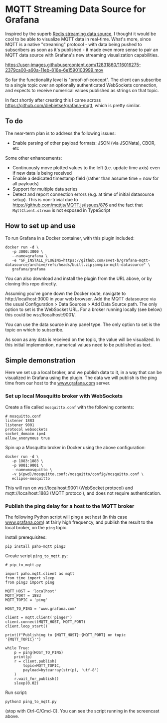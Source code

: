 # MQTT Streaming Data Source for Grafana

Inspired by the superb [Redis streaming data source](https://github.com/RedisGrafana/grafana-redis-datasource), I thought it would be cool to be able to visualize MQTT data in real-time. What's more, since MQTT is a native "streaming" protocol - with data being pushed to subscribers as soon as it's published - it made even more sense to pair an MQTT data source with Grafana's new streaming visualization capabilities.

https://user-images.githubusercontent.com/12831860/116016275-2379ca00-a60a-11eb-816e-6e1590103999.mov

So far the functionality level is "proof-of-concept". The client can subscribe to a single topic over an optionally authenticated WebSockets connection, and expects to receive numerical values published as strings on that topic.

In fact shortly after creating this I came across https://github.com/diebietse/grafana-mqtt, which is pretty similar.

## To do

The near-term plan is to address the following issues:

- Enable parsing of other payload formats: JSON (via JSONata), CBOR, etc

Some other enhancements:

- Continuously move plotted values to the left (i.e. update time axis) even if new data is being received
- Enable a dedicated timestamp field (rather than assume time = now for all payloads)
- Support for multiple data series
- Detect and report connection errors (e.g. at time of initial datasource setup). This is non-trivial due to https://github.com/mqttjs/MQTT.js/issues/876 and the fact that `MqttClient.stream` is not exposed in TypeScript

## How to set up and use

To run Grafana in a Docker container, with this plugin included:

```
docker run -d \
   -p 3000:3000 \
   --name=grafana \
   -e "GF_INSTALL_PLUGINS=https://github.com/svet-b/grafana-mqtt-datasource/archive/refs/heads/built.zip;ammpio-mqtt-datasource" \
   grafana/grafana
```

You can also download and install the plugin from the URL above, or by cloning this repo directly.

Assuming you've gone down the Docker route, navigate to http://localhost:3000 in your web browser. Add the MQTT datasource via the usual Configuration > Data Sources > Add Data Source path. The only option to set is the WebSocket URL. For a broker running locally (see below) this could be ws://localhost:9001/.

You can use the data source in any panel type. The only option to set is the topic on which to subscribe.

As soon as any data is received on the topic, the value will be visualized. In this initial implemention, numerical values need to be published as text.

## Simple demonstration

Here we set up a local broker, and we publish data to it, in a way that can be visualized in Grafana using the plugin. The data we will publish is the ping time from our host to the www.grafana.com server.

### Set up local Mosquitto broker with WebSockets

Create a file called `mosquitto.conf` with the following contents:

```
# mosquitto.conf
listener 1883
listener 9001
protocol websockets
socket_domain ipv4
allow_anonymous true
```

Spin up a Mosquitto broker in Docker using the above configuration:

```
docker run -d \
   -p 1883:1883 \
   -p 9001:9001 \
   --name=mosquitto \
   -v $(pwd)/mosquitto.conf:/mosquitto/config/mosquitto.conf \
   eclipse-mosquitto
```

This will run on ws://localhost:9001 (WebSocket protocol) and mqtt://localhost:1883 (MQTT protocol), and does not require authentication.

### Publish the ping delay for a host to the MQTT broker

The following Python script will ping a set host (in this case www.grafana.com) at fairly high frequency, and publish the result to the local broker, on the `ping` topic.

Install prerequisites:

```
pip install paho-mqtt ping3
```

Create script `ping_to_mqtt.py`:

```
# pip_to_mqtt.py

import paho.mqtt.client as mqtt
from time import sleep
from ping3 import ping

MQTT_HOST = 'localhost'
MQTT_PORT = 1883
MQTT_TOPIC = 'ping'

HOST_TO_PING = 'www.grafana.com'

client = mqtt.Client('pinger')
client.connect(MQTT_HOST, MQTT_PORT)
client.loop_start()

print(f"Publishing to {MQTT_HOST}:{MQTT_PORT} on topic '{MQTT_TOPIC}'")

while True:
    p = ping(HOST_TO_PING)
    print(p)
    r = client.publish(
        topic=MQTT_TOPIC,
        payload=bytearray(str(p), 'utf-8')
    )
    r.wait_for_publish()
    sleep(0.02)
```

Run script:

```
python3 ping_to_mqtt.py
```

(stop with Ctrl-C/Cmd-C). You can see the script running in the screencast above.
